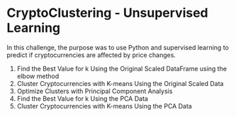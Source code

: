 # CryptoClustering - Unsupervised Learning
In this challenge, the purpose was to use Python and supervised learning to predict if cryptocurrencies are affected by price changes.

1) Find the Best Value for k Using the Original Scaled DataFrame using the elbow method
2) Cluster Cryptocurrencies with K-means Using the Original Scaled Data
3) Optimize Clusters with Principal Component Analysis
4) Find the Best Value for k Using the PCA Data
5) Cluster Cryptocurrencies with K-means Using the PCA Data


